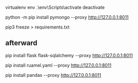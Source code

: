 
virtualenv env
.\env\Scripts\activate
deactivate

python -m pip install pymongo --proxy http://127.0.0.1:8011

<!-- freeze requirement -->
pip3 freeze > requirements.txt




## afterward
pip install flask flask-sqlalchemy --proxy http://127.0.0.1:8011




pip install ruamel.yaml --proxy http://127.0.0.1:8011


pip install pandas --proxy http://127.0.0.1:8011

